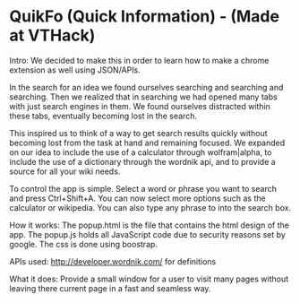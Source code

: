 # QuikFo (Quick Information) - (Made at VTHack)
Intro: We decided to make this in order to learn how to make a chrome extension
as well using JSON/APIs. 
<p>
  In the search for an idea we found ourselves searching and searching and searching. Then we realized that in searching we had opened many tabs with just search engines in them. We found ourselves distracted within these tabs, eventually becoming lost in the search. </p>
  <p>This inspired us to think of a way to get search results quickly without becoming lost from the task at hand and remaining focused. We expanded on our idea to include the use of a calculator through wolfram|alpha, to include the use of a dictionary through the wordnik api, and to provide a source for all your wiki needs. </p>
 <p> To control the app is simple. Select a word or phrase you want to search and press Ctrl+Shift+A. You can now select more options such as the calculator or wikipedia. You can also type any phrase to into the search box.</p>

How it works:
The popup.html is the file that contains the html design of the app. 
The popup.js holds all JavaScript code due to security reasons set by google.
The css is done using boostrap.

APIs used:
http://developer.wordnik.com/ for definitions

What it does:
Provide a small window for a user to visit many pages without leaving there current page in a fast and seamless way.
